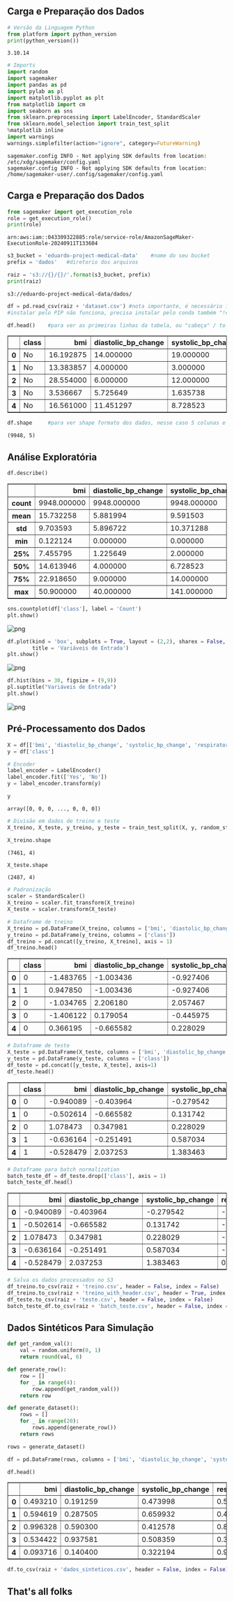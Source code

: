 ## Carga e Preparação dos Dados


```python
# Versão da Linguagem Python
from platform import python_version
print(python_version())
```

    3.10.14



```python
# Imports
import random
import sagemaker
import pandas as pd
import pylab as pl
import matplotlib.pyplot as plt
from matplotlib import cm
import seaborn as sns
from sklearn.preprocessing import LabelEncoder, StandardScaler
from sklearn.model_selection import train_test_split
%matplotlib inline
import warnings
warnings.simplefilter(action="ignore", category=FutureWarning)
```

    sagemaker.config INFO - Not applying SDK defaults from location: /etc/xdg/sagemaker/config.yaml
    sagemaker.config INFO - Not applying SDK defaults from location: /home/sagemaker-user/.config/sagemaker/config.yaml


## Carga e Preparação dos Dados


```python
from sagemaker import get_execution_role
role = get_execution_role()
print(role)
```

    arn:aws:iam::043309322885:role/service-role/AmazonSageMaker-ExecutionRole-20240911T133604



```python
s3_bucket = 'eduardo-project-medical-data'    #nome do seu bucket
prefix = 'dados'   #diretorio dos arquivos
```


```python
raiz = 's3://{}/{}/'.format(s3_bucket, prefix)
print(raiz)
```

    s3://eduardo-project-medical-data/dados/



```python
df = pd.read_csv(raiz + 'dataset.csv') #nota importante, é necessário instalar o s3fs para acessar S3, melhor mudar a máquina de medium para alguma melhor, pois a instalação é lento com 4GB de RAM.
#instalar pelo PIP não funciona, precisa instalar pelo conda também "!conda install..."
```


```python
df.head()    #para ver as primeiras linhas da tabela, ou "cabeça" / to see the fisrts lines in the table or "head" 
```




<div>
<style scoped>
    .dataframe tbody tr th:only-of-type {
        vertical-align: middle;
    }

    .dataframe tbody tr th {
        vertical-align: top;
    }

    .dataframe thead th {
        text-align: right;
    }
</style>
<table border="1" class="dataframe">
  <thead>
    <tr style="text-align: right;">
      <th></th>
      <th>class</th>
      <th>bmi</th>
      <th>diastolic_bp_change</th>
      <th>systolic_bp_change</th>
      <th>respiratory_rate</th>
    </tr>
  </thead>
  <tbody>
    <tr>
      <th>0</th>
      <td>No</td>
      <td>16.192875</td>
      <td>14.000000</td>
      <td>19.000000</td>
      <td>2.146700</td>
    </tr>
    <tr>
      <th>1</th>
      <td>No</td>
      <td>13.383857</td>
      <td>4.000000</td>
      <td>3.000000</td>
      <td>0.000000</td>
    </tr>
    <tr>
      <th>2</th>
      <td>No</td>
      <td>28.554000</td>
      <td>6.000000</td>
      <td>12.000000</td>
      <td>2.065591</td>
    </tr>
    <tr>
      <th>3</th>
      <td>No</td>
      <td>3.536667</td>
      <td>5.725649</td>
      <td>1.635738</td>
      <td>0.571832</td>
    </tr>
    <tr>
      <th>4</th>
      <td>No</td>
      <td>16.561000</td>
      <td>11.451297</td>
      <td>8.728523</td>
      <td>2.099426</td>
    </tr>
  </tbody>
</table>
</div>




```python
df.shape     #para ver shape formato dos dados, nesse caso 5 colunas e 9948 linhas  / to view the data format or "shape" in this case 5 colums and 9948 lines
```




    (9948, 5)



## Análise Exploratória


```python
df.describe()
```




<div>
<style scoped>
    .dataframe tbody tr th:only-of-type {
        vertical-align: middle;
    }

    .dataframe tbody tr th {
        vertical-align: top;
    }

    .dataframe thead th {
        text-align: right;
    }
</style>
<table border="1" class="dataframe">
  <thead>
    <tr style="text-align: right;">
      <th></th>
      <th>bmi</th>
      <th>diastolic_bp_change</th>
      <th>systolic_bp_change</th>
      <th>respiratory_rate</th>
    </tr>
  </thead>
  <tbody>
    <tr>
      <th>count</th>
      <td>9948.000000</td>
      <td>9948.000000</td>
      <td>9948.000000</td>
      <td>9948.000000</td>
    </tr>
    <tr>
      <th>mean</th>
      <td>15.732258</td>
      <td>5.881994</td>
      <td>9.591503</td>
      <td>1.021472</td>
    </tr>
    <tr>
      <th>std</th>
      <td>9.703593</td>
      <td>5.896722</td>
      <td>10.371288</td>
      <td>1.231041</td>
    </tr>
    <tr>
      <th>min</th>
      <td>0.122124</td>
      <td>0.000000</td>
      <td>0.000000</td>
      <td>0.000000</td>
    </tr>
    <tr>
      <th>25%</th>
      <td>7.455795</td>
      <td>1.225649</td>
      <td>2.000000</td>
      <td>0.000000</td>
    </tr>
    <tr>
      <th>50%</th>
      <td>14.613946</td>
      <td>4.000000</td>
      <td>6.728523</td>
      <td>0.836660</td>
    </tr>
    <tr>
      <th>75%</th>
      <td>22.918650</td>
      <td>9.000000</td>
      <td>14.000000</td>
      <td>1.634458</td>
    </tr>
    <tr>
      <th>max</th>
      <td>50.900000</td>
      <td>40.000000</td>
      <td>141.000000</td>
      <td>29.444864</td>
    </tr>
  </tbody>
</table>
</div>




```python
sns.countplot(df['class'], label = 'Count')
plt.show()
```


    
![png](DataPrep_files/DataPrep_12_0.png)
    



```python
df.plot(kind = 'box', subplots = True, layout = (2,2), sharex = False, sharey = False, figsize = (9,9), 
        title = 'Variáveis de Entrada')
plt.show()
```


    
![png](DataPrep_files/DataPrep_13_0.png)
    



```python
df.hist(bins = 30, figsize = (9,9))
pl.suptitle("Variáveis de Entrada")
plt.show()
```


    
![png](DataPrep_files/DataPrep_14_0.png)
    


## Pré-Processamento dos Dados


```python
X = df[['bmi', 'diastolic_bp_change', 'systolic_bp_change', 'respiratory_rate']]
y = df['class']
```


```python
# Encoder
label_encoder = LabelEncoder()
label_encoder.fit(['Yes', 'No'])
y = label_encoder.transform(y)
```


```python
y
```




    array([0, 0, 0, ..., 0, 0, 0])




```python
# Divisão em dados de treino e teste
X_treino, X_teste, y_treino, y_teste = train_test_split(X, y, random_state = 123)
```


```python
X_treino.shape
```




    (7461, 4)




```python
X_teste.shape
```




    (2487, 4)




```python
# Padronização
scaler = StandardScaler()
X_treino = scaler.fit_transform(X_treino)
X_teste = scaler.transform(X_teste)
```


```python
# Dataframe de treino
X_treino = pd.DataFrame(X_treino, columns = ['bmi', 'diastolic_bp_change', 'systolic_bp_change', 'respiratory_rate'])
y_treino = pd.DataFrame(y_treino, columns = ['class'])
df_treino = pd.concat([y_treino, X_treino], axis = 1)
df_treino.head()
```




<div>
<style scoped>
    .dataframe tbody tr th:only-of-type {
        vertical-align: middle;
    }

    .dataframe tbody tr th {
        vertical-align: top;
    }

    .dataframe thead th {
        text-align: right;
    }
</style>
<table border="1" class="dataframe">
  <thead>
    <tr style="text-align: right;">
      <th></th>
      <th>class</th>
      <th>bmi</th>
      <th>diastolic_bp_change</th>
      <th>systolic_bp_change</th>
      <th>respiratory_rate</th>
    </tr>
  </thead>
  <tbody>
    <tr>
      <th>0</th>
      <td>0</td>
      <td>-1.483765</td>
      <td>-1.003436</td>
      <td>-0.927406</td>
      <td>-0.817379</td>
    </tr>
    <tr>
      <th>1</th>
      <td>1</td>
      <td>0.947850</td>
      <td>-1.003436</td>
      <td>-0.927406</td>
      <td>-0.662177</td>
    </tr>
    <tr>
      <th>2</th>
      <td>0</td>
      <td>-1.034765</td>
      <td>2.206180</td>
      <td>2.057467</td>
      <td>-0.817379</td>
    </tr>
    <tr>
      <th>3</th>
      <td>0</td>
      <td>-1.406122</td>
      <td>0.179054</td>
      <td>-0.445975</td>
      <td>-0.817379</td>
    </tr>
    <tr>
      <th>4</th>
      <td>0</td>
      <td>0.366195</td>
      <td>-0.665582</td>
      <td>0.228029</td>
      <td>-0.431359</td>
    </tr>
  </tbody>
</table>
</div>




```python
# Dataframe de teste
X_teste = pd.DataFrame(X_teste, columns = ['bmi', 'diastolic_bp_change', 'systolic_bp_change', 'respiratory_rate'])
y_teste = pd.DataFrame(y_teste, columns = ['class'])
df_teste = pd.concat([y_teste, X_teste], axis=1)
df_teste.head()
```




<div>
<style scoped>
    .dataframe tbody tr th:only-of-type {
        vertical-align: middle;
    }

    .dataframe tbody tr th {
        vertical-align: top;
    }

    .dataframe thead th {
        text-align: right;
    }
</style>
<table border="1" class="dataframe">
  <thead>
    <tr style="text-align: right;">
      <th></th>
      <th>class</th>
      <th>bmi</th>
      <th>diastolic_bp_change</th>
      <th>systolic_bp_change</th>
      <th>respiratory_rate</th>
    </tr>
  </thead>
  <tbody>
    <tr>
      <th>0</th>
      <td>0</td>
      <td>-0.940089</td>
      <td>-0.403964</td>
      <td>-0.279542</td>
      <td>-0.817379</td>
    </tr>
    <tr>
      <th>1</th>
      <td>0</td>
      <td>-0.502614</td>
      <td>-0.665582</td>
      <td>0.131742</td>
      <td>-0.362450</td>
    </tr>
    <tr>
      <th>2</th>
      <td>0</td>
      <td>1.078473</td>
      <td>0.347981</td>
      <td>0.228029</td>
      <td>-0.817379</td>
    </tr>
    <tr>
      <th>3</th>
      <td>1</td>
      <td>-0.636164</td>
      <td>-0.251491</td>
      <td>0.587034</td>
      <td>-0.817379</td>
    </tr>
    <tr>
      <th>4</th>
      <td>1</td>
      <td>-0.528479</td>
      <td>2.037253</td>
      <td>1.383463</td>
      <td>0.185934</td>
    </tr>
  </tbody>
</table>
</div>




```python
# Dataframe para batch normalization
batch_teste_df = df_teste.drop(['class'], axis = 1)
batch_teste_df.head()
```




<div>
<style scoped>
    .dataframe tbody tr th:only-of-type {
        vertical-align: middle;
    }

    .dataframe tbody tr th {
        vertical-align: top;
    }

    .dataframe thead th {
        text-align: right;
    }
</style>
<table border="1" class="dataframe">
  <thead>
    <tr style="text-align: right;">
      <th></th>
      <th>bmi</th>
      <th>diastolic_bp_change</th>
      <th>systolic_bp_change</th>
      <th>respiratory_rate</th>
    </tr>
  </thead>
  <tbody>
    <tr>
      <th>0</th>
      <td>-0.940089</td>
      <td>-0.403964</td>
      <td>-0.279542</td>
      <td>-0.817379</td>
    </tr>
    <tr>
      <th>1</th>
      <td>-0.502614</td>
      <td>-0.665582</td>
      <td>0.131742</td>
      <td>-0.362450</td>
    </tr>
    <tr>
      <th>2</th>
      <td>1.078473</td>
      <td>0.347981</td>
      <td>0.228029</td>
      <td>-0.817379</td>
    </tr>
    <tr>
      <th>3</th>
      <td>-0.636164</td>
      <td>-0.251491</td>
      <td>0.587034</td>
      <td>-0.817379</td>
    </tr>
    <tr>
      <th>4</th>
      <td>-0.528479</td>
      <td>2.037253</td>
      <td>1.383463</td>
      <td>0.185934</td>
    </tr>
  </tbody>
</table>
</div>




```python
# Salva os dados processados no S3
df_treino.to_csv(raiz + 'treino.csv', header = False, index = False)
df_treino.to_csv(raiz + 'treino_with_header.csv', header = True, index = False)
df_teste.to_csv(raiz + 'teste.csv', header = False, index = False)
batch_teste_df.to_csv(raiz + 'batch_teste.csv', header = False, index = False)
```

## Dados Sintéticos Para Simulação


```python
def get_random_val():
    val = random.uniform(0, 1)
    return round(val, 6)
```


```python
def generate_row():
    row = []
    for _ in range(4):
        row.append(get_random_val())
    return row  
```


```python
def generate_dataset():
    rows = []
    for _ in range(20):
        rows.append(generate_row())
    return rows 
```


```python
rows = generate_dataset() 
```


```python
df = pd.DataFrame(rows, columns = ['bmi', 'diastolic_bp_change', 'systolic_bp_change', 'respiratory_rate'])
```


```python
df.head()
```




<div>
<style scoped>
    .dataframe tbody tr th:only-of-type {
        vertical-align: middle;
    }

    .dataframe tbody tr th {
        vertical-align: top;
    }

    .dataframe thead th {
        text-align: right;
    }
</style>
<table border="1" class="dataframe">
  <thead>
    <tr style="text-align: right;">
      <th></th>
      <th>bmi</th>
      <th>diastolic_bp_change</th>
      <th>systolic_bp_change</th>
      <th>respiratory_rate</th>
    </tr>
  </thead>
  <tbody>
    <tr>
      <th>0</th>
      <td>0.493210</td>
      <td>0.191259</td>
      <td>0.473998</td>
      <td>0.540653</td>
    </tr>
    <tr>
      <th>1</th>
      <td>0.594619</td>
      <td>0.287505</td>
      <td>0.659932</td>
      <td>0.488602</td>
    </tr>
    <tr>
      <th>2</th>
      <td>0.996328</td>
      <td>0.590300</td>
      <td>0.412578</td>
      <td>0.858276</td>
    </tr>
    <tr>
      <th>3</th>
      <td>0.534422</td>
      <td>0.937581</td>
      <td>0.508359</td>
      <td>0.308100</td>
    </tr>
    <tr>
      <th>4</th>
      <td>0.093716</td>
      <td>0.140400</td>
      <td>0.322194</td>
      <td>0.918411</td>
    </tr>
  </tbody>
</table>
</div>




```python
df.to_csv(raiz + 'dados_sinteticos.csv', header = False, index = False)
```

## That's all folks



```python

```
